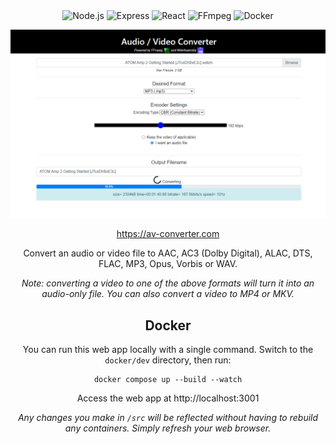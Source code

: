 <div align="center">
  <img src="https://img.shields.io/badge/Node.js-0F9A41?style=for-the-badge&logo=node&color=black" alt="Node.js" />
  <img src="https://img.shields.io/badge/Express-0F9A41?style=for-the-badge&logo=express&color=black" alt="Express" />
  <img src="https://img.shields.io/badge/React-000000?style=for-the-badge&logo=react&logoColor=60DAFB" alt="React" />
  <img src="https://img.shields.io/badge/FFmpeg-000000?style=for-the-badge&logo=ffmpeg&logoColor=green" alt="FFmpeg" />
  <img src="https://img.shields.io/badge/Docker-000000?style=for-the-badge&logo=docker&logoColor=0db7ed" alt="Docker" />

  ![Screenshot of audio/video converter](screenshot.png)

  https://av-converter.com

  Convert an audio or video file to AAC, AC3 (Dolby Digital), ALAC, DTS, FLAC, MP3, Opus, Vorbis or WAV.

_Note: converting a video to one of the above formats will turn it into an audio-only file. You can also convert a video to MP4 or MKV._

## Docker
You can run this web app locally with a single command. Switch to the `docker/dev` directory, then run:
```
docker compose up --build --watch
```
Access the web app at http://localhost:3001

_Any changes you make in `/src` will be reflected without having to rebuild any containers. Simply refresh your web browser._
</div>